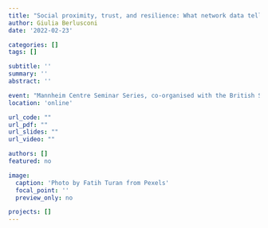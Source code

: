 ```yaml
---
title: "Social proximity, trust, and resilience: What network data tell us about drug markets and their enforcement"
author: Giulia Berlusconi
date: '2022-02-23'

categories: []
tags: []

subtitle: ''
summary: ''
abstract: ''

event: "Mannheim Centre Seminar Series, co-organised with the British Society of Criminology's Southern Branch"
location: 'online'

url_code: ""
url_pdf: ""
url_slides: ""
url_video: ""

authors: []
featured: no

image:
  caption: 'Photo by Fatih Turan from Pexels'
  focal_point: ''
  preview_only: no

projects: []
---
```

